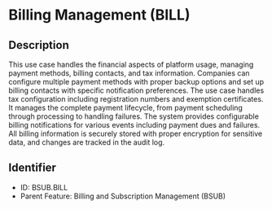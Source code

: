 # Billing Management (BILL)

## Description
This use case handles the financial aspects of platform usage, managing payment methods, billing contacts, and tax information. Companies can configure multiple payment methods with proper backup options and set up billing contacts with specific notification preferences. The use case handles tax configuration including registration numbers and exemption certificates. It manages the complete payment lifecycle, from payment scheduling through processing to handling failures. The system provides configurable billing notifications for various events including payment dues and failures. All billing information is securely stored with proper encryption for sensitive data, and changes are tracked in the audit log.

## Identifier
- ID: BSUB.BILL
- Parent Feature: Billing and Subscription Management (BSUB)